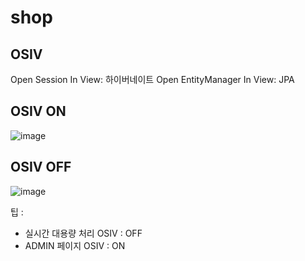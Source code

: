 # shop


## OSIV
Open Session In View: 하이버네이트
Open EntityManager In View: JPA

## OSIV ON
![image](https://user-images.githubusercontent.com/32606456/155151707-5c625002-1b78-41cc-a605-6448eb9ee14b.png)

## OSIV OFF
![image](https://user-images.githubusercontent.com/32606456/155151779-ca4d1ec1-5af4-4282-b808-3ded23ace1b6.png)

팁 : 
- 실시간 대용량 처리 OSIV : OFF
- ADMIN 페이지 OSIV : ON
